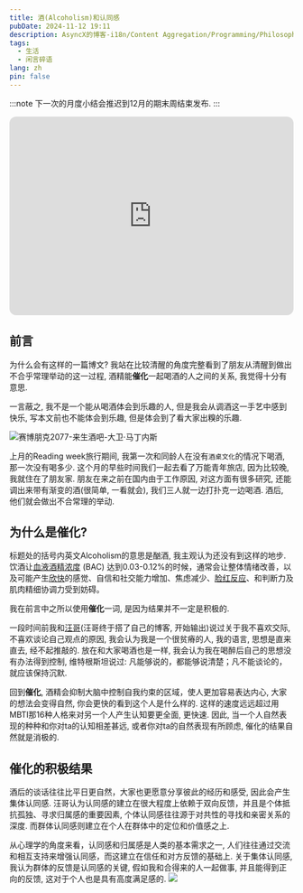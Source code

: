 ```yaml
---
title: 酒(Alcoholism)和认同感
pubDate: 2024-11-12 19:11
description: AsyncX的博客-i18n/Content Aggregation/Programming/Philosophy/Hobbies/i18n多语言/内容聚合/编程/哲学/爱好
tags:
  - 生活
  - 闲言碎语
lang: zh
pin: false
---
```

:::note
下一次的月度小结会推迟到12月的期末周结束发布.
:::

<iframe style="border-radius:12px" src="https://open.spotify.com/embed/track/7MZM9KhwGQG8QJ4BycsnQn?utm_source=generator" width="100%" height="352" frameBorder="0" allowfullscreen="" allow="autoplay; clipboard-write; encrypted-media; fullscreen; picture-in-picture" loading="lazy"></iframe>

## 前言

为什么会有这样的一篇博文? 我站在比较清醒的角度完整看到了朋友从清醒到做出不合乎常理举动的这一过程, 酒精能**催化**一起喝酒的人之间的关系, 我觉得十分有意思.

一言蔽之, 我不是一个能从喝酒体会到乐趣的人, 但是我会从调酒这一手艺中感到快乐, 写本文前也不能体会到乐趣, 但是体会到了看大家出糗的乐趣.

![赛博朋克2077-来生酒吧-大卫·马丁内斯](https://r2.asyncx.top/2024/11/12/202411122111251.webp)

上月的Reading week旅行期间, 我第一次和同龄人在没有`酒桌文化`的情况下喝酒, 那一次没有喝多少. 这个月的早些时间我们一起去看了万能青年旅店, 因为比较晚, 我就住在了朋友家. 朋友在来之前在国内由于工作原因, 对这方面有很多研究, 还能调出来带有渐变的酒(很简单, 一看就会), 我们三人就一边打扑克一边喝酒. 酒后, 他们就会做出不合常理的举动.

## 为什么是催化?
标题处的括号内英文Alcoholism的意思是酗酒, 我主观认为还没有到这样的地步. 饮酒让[血液酒精浓度](https://zh.wikipedia.org/wiki/%E8%A1%80%E6%B6%B2%E9%85%92%E7%B2%BE%E6%BF%83%E5%BA%A6 "血液酒精浓度") (BAC) 达到0.03-0.12%的时候，通常会让整体情绪改善，以及可能产生[欣快](https://zh.wikipedia.org/wiki/%E6%AC%A3%E5%BF%AB "欣快")的感觉、自信和社交能力增加、焦虑减少、[脸红反应](https://zh.wikipedia.org/wiki/%E9%85%92%E7%B2%BE%E5%8F%8D%E5%BA%94 "酒精反应")、和判断力及肌肉精细协调力受到妨碍。

我在前言中之所以使用**催化**一词, 是因为结果并不一定是积极的.

一段时间前我和[汪哥](https://nortant.com/)(汪哥终于搭了自己的博客, 开始输出)说过关于我不喜欢交际, 不喜欢谈论自己观点的原因, 我会认为我是一个很贫瘠的人, 我的语言, 思想是直来直去, 经不起推敲的. 放在和大家喝酒也是一样, 我会认为我在喝醉后自己的思想没有办法得到控制, 维特根斯坦说过: 凡能够说的，都能够说清楚；凡不能谈论的，就应该保持沉默.

回到**催化**, 酒精会抑制大脑中控制自我约束的区域，使人更加容易表达内心, 大家的想法会变得自然, 你会更快的看到这个人是什么样的. 这样的速度远远超过用MBTI那16种人格来对另一个人产生认知要更全面, 更快速. 因此, 当一个人自然表现的种种和你对ta的认知相差甚远, 或者你对ta的自然表现有所顾虑, 催化的结果自然就是消极的.

## 催化的积极结果

酒后的谈话往往比平日更自然，大家也更愿意分享彼此的经历和感受, 因此会产生集体认同感. 汪哥认为认同感的建立在很大程度上依赖于双向反馈，并且是个体抵抗孤独、寻求归属感的重要因素, 个体认同感往往源于对共性的寻找和亲密关系的深度. 而群体认同感则建立在个人在群体中的定位和价值感之上.

从心理学的角度来看，认同感和归属感是人类的基本需求之一, 人们往往通过交流和相互支持来增强认同感，而这建立在信任和对方反馈的基础上. 关于集体认同感, 我认为群体的反馈是认同感的关键, 假如我和合得来的人一起做事, 并且能得到正向的反馈, 这对于个人也是具有高度满足感的.
![](https://r2.asyncx.top/2024/11/12/202411122200609.webp)
